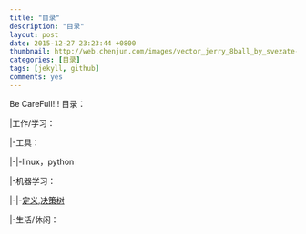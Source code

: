 ```yaml
---
title: "目录"
description: "目录"
layout: post
date: 2015-12-27 23:23:44 +0800
thumbnail: http://web.chenjun.com/images/vector_jerry_8ball_by_svezate-d6lzyyh.png
categories: [目录]
tags: [jekyll, github]
comments: yes
---
```

Be CareFull!!!
目录：

|工作/学习：

|-工具：

|-|-linux，python

|-机器学习：

|-|-[定义][1],[决策树][2]

|-生活/休闲：
			





 [1]:http://wang-zs.github.io/blog/2016/03/Algorithm.html
 [2]:http://wang-zs.github.io/blog/2016/03/决策树.html
